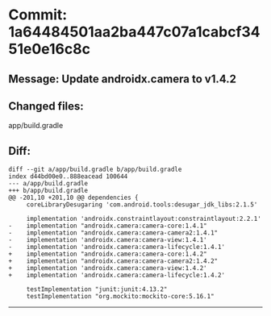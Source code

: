 # Commit: 1a64484501aa2ba447c07a1cabcf3451e0e16c8c
## Message: Update androidx.camera to v1.4.2
## Changed files:
app/build.gradle

## Diff:
```
diff --git a/app/build.gradle b/app/build.gradle
index d44bd00e0..888eacead 100644
--- a/app/build.gradle
+++ b/app/build.gradle
@@ -201,10 +201,10 @@ dependencies {
     coreLibraryDesugaring 'com.android.tools:desugar_jdk_libs:2.1.5'
 
     implementation 'androidx.constraintlayout:constraintlayout:2.2.1'
-    implementation "androidx.camera:camera-core:1.4.1"
-    implementation "androidx.camera:camera-camera2:1.4.1"
-    implementation 'androidx.camera:camera-view:1.4.1'
-    implementation 'androidx.camera:camera-lifecycle:1.4.1'
+    implementation "androidx.camera:camera-core:1.4.2"
+    implementation "androidx.camera:camera-camera2:1.4.2"
+    implementation 'androidx.camera:camera-view:1.4.2'
+    implementation 'androidx.camera:camera-lifecycle:1.4.2'
 
     testImplementation "junit:junit:4.13.2"
     testImplementation "org.mockito:mockito-core:5.16.1"
```
-----------------------------------
